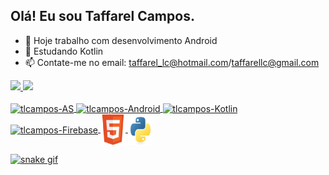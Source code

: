 ## Olá! Eu sou Taffarel Campos.

- 👀 Hoje trabalho com desenvolvimento Android
- 🌱 Estudando Kotlin
- 📫 Contate-me no email: taffarel_lc@hotmail.com/taffarellc@gmail.com

<div>
  <a href="https://www.linkedin.com/in/taffarelcampos/">
  <img height="185em" src ="https://github-readme-stats.vercel.app/api?username=tlcampos&theme=radical&show_icons=true"/>
  <img height="185em" src ="https://github-readme-stats.vercel.app/api/top-langs/?username=tlcampos&-compactlangs-16&theme=radical"/> 
</div>

<div style="display: inline_block"><br>
  <img align="center" alt="tlcampos-AS" height="50" width="40" src="https://cdn.jsdelivr.net/gh/devicons/devicon@latest/icons/androidstudio/androidstudio-original.svg">
  <img align="center" alt="tlcampos-Android" height="50" width="40" src="https://cdn.jsdelivr.net/gh/devicons/devicon@latest/icons/android/android-original.svg">
  <img align="center" alt="tlcampos-Kotlin" height="50" width="40" src="https://cdn.jsdelivr.net/gh/devicons/devicon@latest/icons/kotlin/kotlin-original.svg">
  <img align="center" alt="tlcampos-Firebase" height="50" width="40" src="https://cdn.jsdelivr.net/gh/devicons/devicon@latest/icons/firebase/firebase-original-wordmark.svg">
  <img align="center" alt="tlcampos-HTML" height="50" width="40" src="https://raw.githubusercontent.com/devicons/devicon/master/icons/html5/html5-original.svg">
  <img align="center" alt="tlcampos-Python" height="50" width="40" src="https://raw.githubusercontent.com/devicons/devicon/master/icons/python/python-original.svg">
</div>

![snake gif](https://github.com/tlcampos/tlcampos/blob/output/github-contribution-grid-snake.svg)
